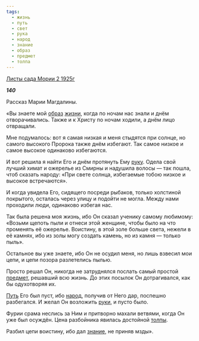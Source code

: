 ```yaml
---
tags:
  - жизнь
  - путь
  - свет
  - рука
  - народ
  - знание
  - образ
  - предмет
  - толпа
---
```

[Листы сада Мории 2 1925г](https://127.0.0.1:4002/agni/1925)

___140___

Рассказ Марии Магдалины.   

«Вы знаете мой [образ](../../../tags/#образ) [жизни](../../../tags/#жизнь), когда по ночам нас знали и днём отворачивались. Также и к Христу по ночам ходили, а днём лицо отвращали.   

Мне подумалось: вот я самая низкая и меня стыдятся при солнце, но самого высокого Пророка также днём избегают. Так самое низкое и самое высокое одинаково избегаются.   

И вот решила я найти Его и днём протянуть Ему [руку](../../../tags/#рука). Одела свой лучший химат и ожерелье из Смирны и надушила волосы — так пошла, чтоб сказать народу: «При свете солнца, избегаемые тобою низкое и высокое встречаются».   

И когда увидела Его, сидящего посреди рыбаков, только холстиной покрытого, осталась через улицу и подойти не могла. Между нами проходили люди, одинаково избегая нас.   

Так была решена моя жизнь, ибо Он сказал ученику самому любимому: «Возьми щепоть пыли и отнеси этой женщине, чтобы было на что променять её ожерелье. Воистину, в этой золе больше света, нежели в её камнях, ибо из золы могу создать камень, но из камня — только пыль».   

Остальное вы уже знаете, ибо Он не осудил меня, но лишь взвесил мои цепи, и цепи позора разлетелись пылью.   

Просто решал Он, никогда не затруднялся послать самый простой [предмет](../../../tags/#предмет), решавший всю жизнь. До этих посылок Он дотрагивался, как бы одухотворяя их.   

[Путь](../../../tags/#путь) Его был пуст, ибо [народ](../../../tags/#народ), получив от Него дар, поспешно разбегался. И желал Он возложить [руки](../../../tags/#рука), и пусто было.   

Фурии срама неслись за Ним и притворно махали ветвями, когда Он уже был осуждён. Цена разбойника явилась достойной [толпы](../../../tags/#толпа).   

Разбил цепи воистину, ибо дал [знание](../../../tags/#знание), не приняв мзды».   

